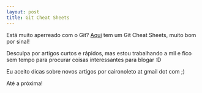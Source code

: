 ```yaml
---
layout: post
title: Git Cheat Sheets
---
```


Está muito aperreado com o Git? [Aqui](http://zrusin.blogspot.com/2007/09/git-cheat-sheet.html) tem um Git Cheat Sheets, muito bom por sinal!

Desculpa por artigos curtos e rápidos, mas estou trabalhando a mil e fico sem tempo para procurar coisas interessantes para blogar :D

Eu aceito dicas sobre novos artigos por caironoleto at gmail dot com ;)

Até a próxima!
